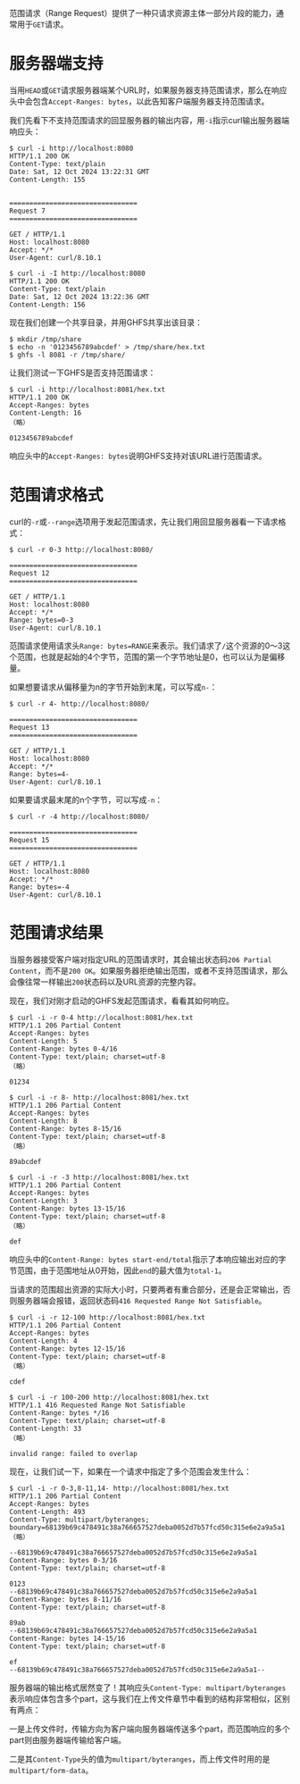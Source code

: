 范围请求（Range Request）提供了一种只请求资源主体一部分片段的能力，通常用于`GET`请求。

# 服务器端支持

当用`HEAD`或`GET`请求服务器端某个URL时，如果服务器支持范围请求，那么在响应头中会包含`Accept-Ranges: bytes`，以此告知客户端服务器支持范围请求。

我们先看下不支持范围请求的回显服务器的输出内容，用`-i`指示curl输出服务器端响应头：

```shell
$ curl -i http://localhost:8080
HTTP/1.1 200 OK
Content-Type: text/plain
Date: Sat, 12 Oct 2024 13:22:31 GMT
Content-Length: 155


================================
Request 7
================================

GET / HTTP/1.1
Host: localhost:8080
Accept: */*
User-Agent: curl/8.10.1
```

```shell
$ curl -i -I http://localhost:8080
HTTP/1.1 200 OK
Content-Type: text/plain
Date: Sat, 12 Oct 2024 13:22:36 GMT
Content-Length: 156
```

现在我们创建一个共享目录，并用GHFS共享出该目录：

```shell
$ mkdir /tmp/share
$ echo -n '0123456789abcdef' > /tmp/share/hex.txt
$ ghfs -l 8081 -r /tmp/share/
```

让我们测试一下GHFS是否支持范围请求：

```shell
$ curl -i http://localhost:8081/hex.txt
HTTP/1.1 200 OK
Accept-Ranges: bytes
Content-Length: 16
（略）

0123456789abcdef
```

响应头中的`Accept-Ranges: bytes`说明GHFS支持对该URL进行范围请求。

# 范围请求格式

curl的`-r`或`--range`选项用于发起范围请求，先让我们用回显服务器看一下请求格式：

```shell
$ curl -r 0-3 http://localhost:8080/

================================
Request 12
================================

GET / HTTP/1.1
Host: localhost:8080
Accept: */*
Range: bytes=0-3
User-Agent: curl/8.10.1
```

范围请求使用请求头`Range: bytes=RANGE`来表示。我们请求了`/`这个资源的0～3这个范围，也就是起始的4个字节，范围的第一个字节地址是0，也可以认为是偏移量。

如果想要请求从偏移量为n的字节开始到末尾，可以写成`n-`：

```shell
$ curl -r 4- http://localhost:8080/

================================
Request 13
================================

GET / HTTP/1.1
Host: localhost:8080
Accept: */*
Range: bytes=4-
User-Agent: curl/8.10.1
```

如果要请求最末尾的n个字节，可以写成`-n`：

```shell
$ curl -r -4 http://localhost:8080/

================================
Request 15
================================

GET / HTTP/1.1
Host: localhost:8080
Accept: */*
Range: bytes=-4
User-Agent: curl/8.10.1
```

# 范围请求结果

当服务器接受客户端对指定URL的范围请求时，其会输出状态码`206 Partial Content`，而不是`200 OK`。如果服务器拒绝输出范围，或者不支持范围请求，那么会像往常一样输出`200`状态码以及URL资源的完整内容。

现在，我们对刚才启动的GHFS发起范围请求，看看其如何响应。

```shell
$ curl -i -r 0-4 http://localhost:8081/hex.txt
HTTP/1.1 206 Partial Content
Accept-Ranges: bytes
Content-Length: 5
Content-Range: bytes 0-4/16
Content-Type: text/plain; charset=utf-8
（略）

01234
```

```shell
$ curl -i -r 8- http://localhost:8081/hex.txt
HTTP/1.1 206 Partial Content
Accept-Ranges: bytes
Content-Length: 8
Content-Range: bytes 8-15/16
Content-Type: text/plain; charset=utf-8
（略）

89abcdef
```

```shell
$ curl -i -r -3 http://localhost:8081/hex.txt
HTTP/1.1 206 Partial Content
Accept-Ranges: bytes
Content-Length: 3
Content-Range: bytes 13-15/16
Content-Type: text/plain; charset=utf-8
（略）

def
```

响应头中的`Content-Range: bytes start-end/total`指示了本响应输出对应的字节范围，由于范围地址从0开始，因此`end`的最大值为`total-1`。

当请求的范围超出资源的实际大小时，只要两者有重合部分，还是会正常输出，否则服务器端会报错，返回状态码`416 Requested Range Not Satisfiable`。

```shell
$ curl -i -r 12-100 http://localhost:8081/hex.txt
HTTP/1.1 206 Partial Content
Accept-Ranges: bytes
Content-Length: 4
Content-Range: bytes 12-15/16
Content-Type: text/plain; charset=utf-8
（略）

cdef
```

```shell
$ curl -i -r 100-200 http://localhost:8081/hex.txt
HTTP/1.1 416 Requested Range Not Satisfiable
Content-Range: bytes */16
Content-Type: text/plain; charset=utf-8
Content-Length: 33
（略）

invalid range: failed to overlap
```

现在，让我们试一下，如果在一个请求中指定了多个范围会发生什么：

```shell
$ curl -i -r 0-3,8-11,14- http://localhost:8081/hex.txt
HTTP/1.1 206 Partial Content
Accept-Ranges: bytes
Content-Length: 493
Content-Type: multipart/byteranges; boundary=68139b69c478491c38a766657527deba0052d7b57fcd50c315e6e2a9a5a1
（略）

--68139b69c478491c38a766657527deba0052d7b57fcd50c315e6e2a9a5a1
Content-Range: bytes 0-3/16
Content-Type: text/plain; charset=utf-8

0123
--68139b69c478491c38a766657527deba0052d7b57fcd50c315e6e2a9a5a1
Content-Range: bytes 8-11/16
Content-Type: text/plain; charset=utf-8

89ab
--68139b69c478491c38a766657527deba0052d7b57fcd50c315e6e2a9a5a1
Content-Range: bytes 14-15/16
Content-Type: text/plain; charset=utf-8

ef
--68139b69c478491c38a766657527deba0052d7b57fcd50c315e6e2a9a5a1--
```

服务器端的输出格式居然变了！其响应头`Content-Type: multipart/byteranges`表示响应体包含多个part，这与我们在上传文件章节中看到的结构非常相似，区别有两点：

一是上传文件时，传输方向为客户端向服务器端传送多个part，而范围响应的多个part则由服务器端传输给客户端。

二是其`Content-Type`头的值为`multipart/byteranges`，而上传文件时用的是`multipart/form-data`。
